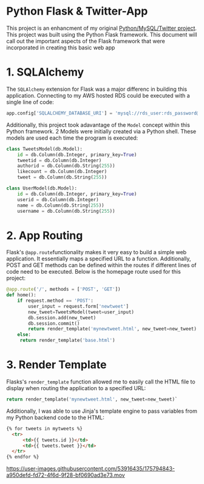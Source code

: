 # Python Flask & Twitter-App

This project is an enhancment of my original [Python/MySQL/Twitter project](https://github.com/nvardya/Twitter-Python-Scraper). This project was built using the Python Flask framework. This document will call out the important aspects of the Flask framework that were incorporated in creating this basic web app

# 1. SQLAlchemy
The `SQLAlchemy` extension for Flask was a major differenc in building this application. Connecting to my AWS hosted RDS could be executed with a single line of code:
```python
app.config['SQLALCHEMY_DATABASE_URI'] = 'mysql://rds_user:rds_password@rds_endpoint:3306/mydb'
```
Additionally, this project took adavantage of the `Model` concept within this Python framework. 2 Models were initially created via a Python shell. These models are used each time the program is executed:
```python
class TweetsModel(db.Model):
    id = db.Column(db.Integer, primary_key=True)
    tweetid = db.Column(db.Integer)
    authorid = db.Column(db.String(255))
    likecount = db.Column(db.Integer)
    tweet = db.Column(db.String(255))

class UserModel(db.Model):
    id = db.Column(db.Integer, primary_key=True)
    userid = db.Column(db.Integer)
    name = db.Column(db.String(255))
    username = db.Column(db.String(255))
```

# 2. App Routing
Flask's `@app.route`functionality makes it very easy to build a simple web application. It essentially maps a specified URL to a function. Additionally, POST and GET methods can be defined within the routes if different lines of code need to be executed. Below is the homepage route used for this project:
```python
@app.route('/', methods = ['POST', 'GET'])
def home():
    if request.method == 'POST':
        user_input = request.form['newtweet']
        new_tweet=TweetsModel(tweet=user_input)
        db.session.add(new_tweet)
        db.session.commit()
        return render_template('mynewtweet.html', new_tweet=new_tweet)
    else:
     return render_template('base.html')
```

# 3. Render Template
Flasks's `render_template` function allowed me to easily call the HTML file to display when routing the application to a specified URL:
```python
return render_template('mynewtweet.html', new_tweet=new_tweet)`
```
Additionally, I was able to use Jinja's template engine to pass variables from my Python backend code to the HTML:
```html
{% for tweets in mytweets %}
  <tr>
      <td>{{ tweets.id }}</td>
      <td>{{ tweets.tweet }}</td>
  </tr>
{% endfor %}
```
https://user-images.githubusercontent.com/53916435/175794843-a950defd-fd72-4f6d-9f28-bf0690ad3e73.mov


